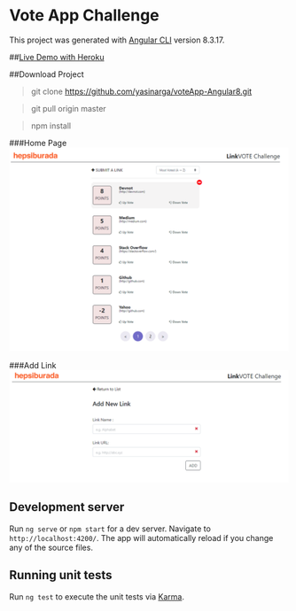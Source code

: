 # Vote App Challenge

This project was generated with [Angular CLI](https://github.com/angular/angular-cli) version 8.3.17.

##[Live Demo with Heroku](https://voteapp-challenge.herokuapp.com/)

##Download Project 

> git clone https://github.com/yasinarga/voteApp-Angular8.git

> git pull origin master

> npm install
>


###Home Page
 ![Home Page](src/assets/homeSS.PNG)
 
###Add Link
 ![Home Page](src/assets/add-listSS.PNG)




## Development server

Run `ng serve`  or  `npm start` for a dev server. Navigate to `http://localhost:4200/`. The app will automatically reload if you change any of the source files.


## Running unit tests

Run `ng test` to execute the unit tests via [Karma](https://karma-runner.github.io).

